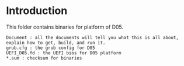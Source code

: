 # Introduction
This folder contains binaries for platform of D05.
```
Document : all the documents will tell you what this is all about, explain how to get, build, and run it.
grub.cfg : the grub config for D05
UEFI_D05.fd : the UEFI bios for D05 platform
*.sum : checksum for binaries
```
